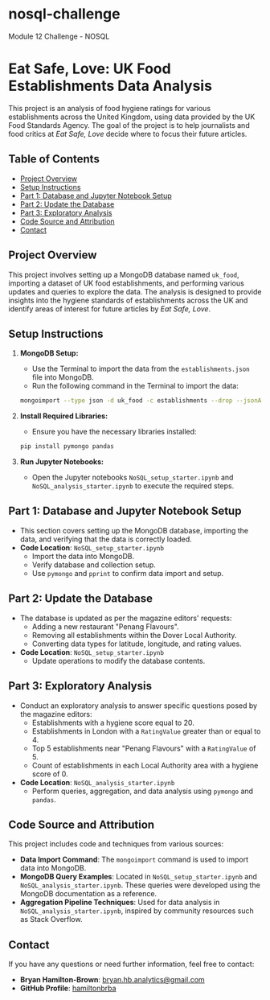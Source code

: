 # nosql-challenge
Module 12 Challenge - NOSQL

# Eat Safe, Love: UK Food Establishments Data Analysis

This project is an analysis of food hygiene ratings for various establishments across the United Kingdom, using data provided by the UK Food Standards Agency. The goal of the project is to help journalists and food critics at *Eat Safe, Love* decide where to focus their future articles.

## Table of Contents

- [Project Overview](#project-overview)
- [Setup Instructions](#setup-instructions)
- [Part 1: Database and Jupyter Notebook Setup](#part-1-database-and-jupyter-notebook-setup)
- [Part 2: Update the Database](#part-2-update-the-database)
- [Part 3: Exploratory Analysis](#part-3-exploratory-analysis)
- [Code Source and Attribution](#code-source-and-attribution)
- [Contact](#contact)

## Project Overview

This project involves setting up a MongoDB database named `uk_food`, importing a dataset of UK food establishments, and performing various updates and queries to explore the data. The analysis is designed to provide insights into the hygiene standards of establishments across the UK and identify areas of interest for future articles by *Eat Safe, Love*.

## Setup Instructions

1. **MongoDB Setup:**
   - Use the Terminal to import the data from the `establishments.json` file into MongoDB.
   - Run the following command in the Terminal to import the data:
   ```bash
   mongoimport --type json -d uk_food -c establishments --drop --jsonArray establishments.json

2. **Install Required Libraries:**
   - Ensure you have the necessary libraries installed:
   ```bash
   pip install pymongo pandas
   ```

3. **Run Jupyter Notebooks:**
   - Open the Jupyter notebooks `NoSQL_setup_starter.ipynb` and `NoSQL_analysis_starter.ipynb` to execute the required steps.

## Part 1: Database and Jupyter Notebook Setup

- This section covers setting up the MongoDB database, importing the data, and verifying that the data is correctly loaded.
- **Code Location**: `NoSQL_setup_starter.ipynb`
  - Import the data into MongoDB.
  - Verify database and collection setup.
  - Use `pymongo` and `pprint` to confirm data import and setup.

## Part 2: Update the Database

- The database is updated as per the magazine editors' requests:
  - Adding a new restaurant "Penang Flavours".
  - Removing all establishments within the Dover Local Authority.
  - Converting data types for latitude, longitude, and rating values.
- **Code Location**: `NoSQL_setup_starter.ipynb`
  - Update operations to modify the database contents.

## Part 3: Exploratory Analysis

- Conduct an exploratory analysis to answer specific questions posed by the magazine editors:
  - Establishments with a hygiene score equal to 20.
  - Establishments in London with a `RatingValue` greater than or equal to 4.
  - Top 5 establishments near "Penang Flavours" with a `RatingValue` of 5.
  - Count of establishments in each Local Authority area with a hygiene score of 0.
- **Code Location**: `NoSQL_analysis_starter.ipynb`
  - Perform queries, aggregation, and data analysis using `pymongo` and `pandas`.

## Code Source and Attribution

This project includes code and techniques from various sources:

- **Data Import Command**: The `mongoimport` command is used to import data into MongoDB.
- **MongoDB Query Examples**: Located in `NoSQL_setup_starter.ipynb` and `NoSQL_analysis_starter.ipynb`. These queries were developed using the MongoDB documentation as a reference.
- **Aggregation Pipeline Techniques**: Used for data analysis in `NoSQL_analysis_starter.ipynb`, inspired by community resources such as Stack Overflow.
  

## Contact

If you have any questions or need further information, feel free to contact:

- **Bryan Hamilton-Brown**: [bryan.hb.analytics@gmail.com](mailto:bryan.hb.analytics@gmail.com)
- **GitHub Profile**: [hamiltonbrba](https://github.com/hamiltonbrba)

